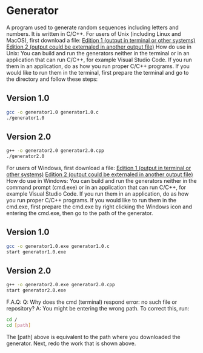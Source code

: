 # Generator
A program used to generate random sequences including letters and numbers. It is written in C/C++.
For users of Unix (including Linux and MacOS), first download a file:
[Edition 1 (output in terminal or other systems)](/UNIX/GENERATOR1.0.c)
[Edition 2 (output could be externaled in another output file)](/UNIX/GENERATOR2.0.cpp)
How do use in Unix:
You can build and run the generators neither in the terminal or in an application that can run C/C++, for example Visual Studio Code. If you run them in an application, do as how you run proper C/C++ programs. If you would like to run them in the terminal, first prepare the terminal and go to the directory and follow these steps:
## Version 1.0
```bash
gcc -o generator1.0 generator1.0.c
./generator1.0
```
## Version 2.0
```bash
g++ -o generator2.0 generator2.0.cpp
./generator2.0
```
For users of Windows, first download a file:
[Edition 1 (output in terminal or other systems)](/WINDOWS/GENERATOR1.0.c)
[Edition 2 (output could be externaled in another output file)](/WINDOWS/GENERATOR2.0.cpp)
How do use in Windows:
You can build and run the generators neither in the command prompt (cmd.exe) or in an application that can run C/C++, for example Visual Studio Code. If you run them in an application, do as how you run proper C/C++ programs. If you would like to run them in the cmd.exe, first prepare the cmd.exe by right clicking the Windows icon and entering the cmd.exe, then go to the path of the generator.
## Version 1.0
```bash
gcc -o generator1.0.exe generator1.0.c
start generator1.0.exe
```
## Version 2.0
```bash
g++ -o generator2.0.exe generator2.0.cpp
start generator2.0.exe
```
F.A.Q:
Q: Why does the cmd (terminal) respond error: no such file or repository?
A: You might be entering the wrong path. To correct this, run:
```bash
cd /
cd [path]
```
The \[path] above is equivalent to the path where you downloaded the generator.
Next, redo the work that is shown above.
